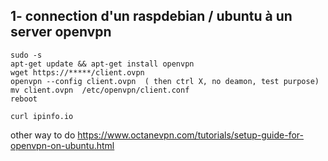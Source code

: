 
## 1- connection d'un raspdebian / ubuntu  à un server openvpn
```
sudo -s
apt-get update && apt-get install openvpn
wget https://*****/client.ovpn
openvpn --config client.ovpn  ( then ctrl X, no deamon, test purpose)
mv client.ovpn  /etc/openvpn/client.conf
reboot
```

```
curl ipinfo.io
```



other way to do
https://www.octanevpn.com/tutorials/setup-guide-for-openvpn-on-ubuntu.html
